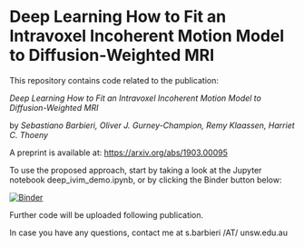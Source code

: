 # Deep Learning How to Fit an Intravoxel Incoherent Motion Model to Diffusion-Weighted MRI

This repository contains code related to the publication:

_Deep Learning How to Fit an Intravoxel Incoherent Motion Model to Diffusion-Weighted MRI_

by _Sebastiano Barbieri, Oliver J. Gurney-Champion, Remy Klaassen, Harriet C. Thoeny_

A preprint is available at: https://arxiv.org/abs/1903.00095

To use the proposed approach, start by taking a look at the Jupyter notebook deep_ivim_demo.ipynb, or by clicking the Binder button below:

[![Binder](https://mybinder.org/badge_logo.svg)](https://mybinder.org/v2/gh/mathieuboudreau/deep_ivim/master?filepath=deep_ivim_demo.ipynb)

Further code will be uploaded following publication.

In case you have any questions, contact me at s.barbieri /AT/ unsw.edu.au


